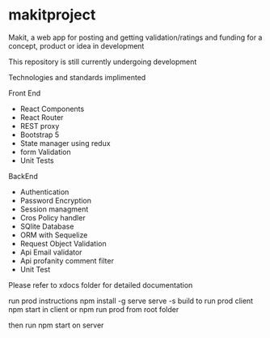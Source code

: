 # makitproject
Makit, a web app for posting and getting validation/ratings and funding for a concept, product or idea in development

This repository is still currently undergoing development

Technologies and standards implimented

Front End
- React Components
- React Router
- REST proxy
- Bootstrap 5
- State manager using redux
- form Validation
- Unit Tests

BackEnd
- Authentication
- Password Encryption
- Session managment
- Cros Policy handler
- SQlite Database
- ORM with Sequelize
- Request Object Validation
- Api Email validator
- Api profanity comment filter
- Unit Test

Please refer to xdocs folder for detailed documentation

run prod instructions 
npm install -g serve
serve -s build to run prod client
npm start in client
or
npm run prod from root folder

then run npm start on server



